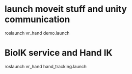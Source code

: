 # launch moveit stuff and unity communication
roslaunch vr_hand demo.launch

# BioIK service and Hand IK
roslaunch vr_hand hand_tracking.launch
